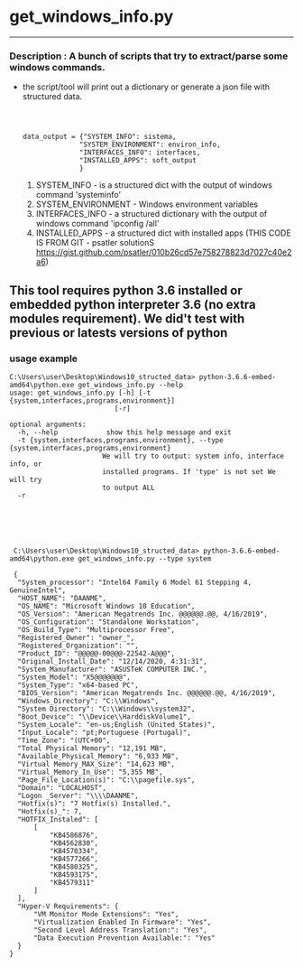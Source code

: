# get_windows_info.py

---
### Description : A bunch  of scripts that try to extract/parse some windows commands.
- the script/tool will print out a dictionary or generate a json file with structured data.
    ````



    data_output = {"SYSTEM_INFO": sistema,
                  "SYSTEM_ENVIRONMENT": environ_info,
                  "INTERFACES_INFO": interfaces,
                  "INSTALLED_APPS": soft_output
                  }
    ````
    1. SYSTEM_INFO - is a structured dict with the output of windows command 'systeminfo'
    2. SYSTEM_ENVIRONMENT - Windows environment variables
    3. INTERFACES_INFO - a structured dictionary with the output of windows command 'ipconfig /all'
    3. INSTALLED_APPS - a structured dict with installed apps (THIS CODE IS FROM GIT -  psatler solutionS https://gist.github.com/psatler/010b26cd57e758278823d7027c40e2a6)
    
 ## This tool requires python 3.6 installed or embedded python interpreter 3.6 (no extra modules requirement). We did't test with previous or latests versions of python
 
 ### usage example
 ````
 C:\Users\user\Desktop\Windows10_structed_data> python-3.6.6-embed-amd64\python.exe get_windows_info.py --help
 usage: get_windows_info.py [-h] [-t {system,interfaces,programs,environment}]
                           [-r]

 optional arguments:
   -h, --help            show this help message and exit
   -t {system,interfaces,programs,environment}, --type {system,interfaces,programs,environment}
                        We will try to output: system info, interface info, or
                        installed programs. If 'type' is not set We will try
                        to output ALL
   -r
   
   
   
    
    
 ````
  ````
   C:\Users\user\Desktop\Windows10_structed_data> python-3.6.6-embed-amd64\python.exe get_windows_info.py --type system
   
   {
    "System_processor": "Intel64 Family 6 Model 61 Stepping 4, GenuineIntel",
    "HOST_NAME": "DAANME",
    "OS_NAME": "Microsoft Windows 10 Education",
    "OS_Version": "American Megatrends Inc. @@@@@@.@@, 4/16/2019",
    "OS_Configuration": "Standalone Workstation",
    "OS_Build_Type": "Multiprocessor Free",
    "Registered_Owner": "owner_",
    "Registered_Organization": "",
    "Product_ID": "@@@@@-00@@@-22542-A@@@",
    "Original_Install_Date": "12/14/2020, 4:31:31",
    "System_Manufacturer": "ASUSTeK COMPUTER INC.",
    "System_Model": "X5@@@@@@@",
    "System_Type": "x64-based PC",
    "BIOS_Version": "American Megatrends Inc. @@@@@@.@@, 4/16/2019",
    "Windows_Directory": "C:\\Windows",
    "System Directory": "C:\\Windows\\system32",
    "Boot_Device": "\\Device\\HarddiskVolume1",
    "System_Locale": "en-us;English (United States)",
    "Input_Locale": "pt;Portuguese (Portugal)",
    "Time_Zone": "(UTC+00",
    "Total Physical Memory": "12,191 MB",
    "Available_Physical_Memory": "6,933 MB",
    "Virtual Memory_MAX_Size": "14,623 MB",
    "Virtual_Memory_In_Use": "5,355 MB",
    "Page_File_Location(s)": "C:\\pagefile.sys",
    "Domain": "LOCALHOST",
    "Logon _Server": "\\\\DAANME",
    "Hotfix(s)": "7 Hotfix(s) Installed.",
    "Hotfix(s)_": 7,
    "HOTFIX_Instaled": [
        [
            "KB4586876",
            "KB4562830",
            "KB4570334",
            "KB4577266",
            "KB4580325",
            "KB4593175",
            "KB4579311"
        ]
    ],
    "Hyper-V Requirements": {
        "VM Monitor Mode Extensions": "Yes",
        "Virtualization Enabled In Firmware": "Yes",
        "Second Level Address Translation:": "Yes",
        "Data Execution Prevention Available:": "Yes"
    }
}
   
  ````
 
